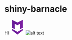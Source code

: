 # shiny-barnacle
Hi
![alt text](https://github.com/adam-p/markdown-here/raw/master/src/common/images/icon48.png "Logo Title Text 1")
![alt text](https://en.wikipedia.org/wiki/Mermaid_Man_and_Barnacle_Boy#/media/File:Mermaid_Man_and_Barnacle_Boy.jpg)

